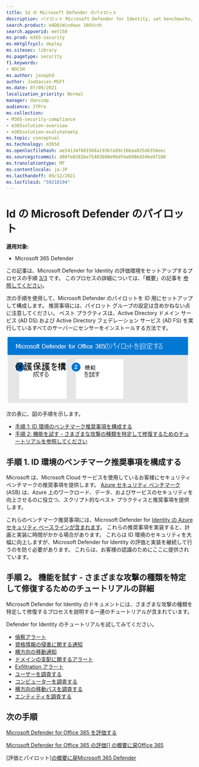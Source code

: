 ```yaml
---
title: Id の Microsoft Defender のパイロット
description: パイロット Microsoft Defender for Identity, set benchmarks, take tutorials on reconnaissance, 侵害された資格情報, 横方向の動き, ドメインの支配, および外用アラート, とりわけ.
search.product: eADQiWindows 10XVcnh
search.appverid: met150
ms.prod: m365-security
ms.mktglfcycl: deploy
ms.sitesec: library
ms.pagetype: security
f1.keywords:
- NOCSH
ms.author: josephd
author: JoeDavies-MSFT
ms.date: 07/09/2021
localization_priority: Normal
manager: dansimp
audience: ITPro
ms.collection:
- M365-security-compliance
- m365solution-overview
- m365solution-evalutatemtp
ms.topic: conceptual
ms.technology: m365d
ms.openlocfilehash: ae54134f681568a193b7a99c166aa025d6358eec
ms.sourcegitcommit: d08fe0282be75483608e96df4e6986d346e97180
ms.translationtype: MT
ms.contentlocale: ja-JP
ms.lasthandoff: 09/12/2021
ms.locfileid: "59218194"
---
```

# <a name="pilot-microsoft-defender-for-identity"></a>Id の Microsoft Defender のパイロット


**適用対象:**
- Microsoft 365 Defender

この記事は、Microsoft Defender for Identity の評価環境をセットアップするプロセスの手順 [3/3](eval-defender-identity-overview.md) です。 このプロセスの詳細については、「概要」の記事を [参照してください](eval-defender-identity-overview.md)。

次の手順を使用して、Microsoft Defender のパイロットを ID 用にセットアップして構成します。 推奨事項には、パイロット グループの設定は含めかねない点に注意してください。 ベスト プラクティスは、Active Directory ドメイン サービス (AD DS) および Active Directory フェデレーション サービス (AD FS) を実行しているすべてのサーバーにセンサーをインストールする方法です。

![Microsoft Defender for Identity を Defender 評価環境に追加する手順。](../../media/defender/m365-defender-identity-pilot-steps.png)

次の表に、図の手順を示します。

- [手順 1: ID 環境のベンチマーク推奨事項を構成する](#step-1-configure-benchmark-recommendations-for-your-identity-environment)
- [手順 2: 機能を試す - さまざまな攻撃の種類を特定して修復するためのチュートリアルを参照してください ](#step-2-try-out-capabilities--walk-through-tutorials-for-identifying-and-remediating-different-attack-types)

## <a name="step-1-configure-benchmark-recommendations-for-your-identity-environment"></a>手順 1. ID 環境のベンチマーク推奨事項を構成する

Microsoft は、Microsoft Cloud サービスを使用しているお客様にセキュリティ ベンチマークの推奨事項を提供します。 [Azure セキュリティ ベンチマーク](/security/benchmark/azure/overview)(ASB) は、Azure 上のワークロード、データ、およびサービスのセキュリティを向上させるのに役立つ、スクリプト的なベスト プラクティスと推奨事項を提供します。

これらのベンチマーク推奨事項には、Microsoft Defender for [Identity の Azure セキュリティ ベースラインが含まれます](/security/benchmark/azure/baselines/defender-for-identity-security-baseline)。 これらの推奨事項を実装すると、計画と実装に時間がかかる場合があります。 これらは ID 環境のセキュリティを大幅に向上しますが、Microsoft Defender for Identity の評価と実装を継続して行うのを防ぐ必要があります。 これらは、お客様の認識のためにここに提供されています。

## <a name="step-2-try-out-capabilities--walk-through-tutorials-for-identifying-and-remediating-different-attack-types"></a>手順 2。 機能を試す - さまざまな攻撃の種類を特定して修復するためのチュートリアルの詳細

Microsoft Defender for Identity のドキュメントには、さまざまな攻撃の種類を特定して修復するプロセスを説明する一連のチュートリアルが含まれています。

Defender for Identity のチュートリアルを試してみてください。
- [偵察アラート](/defender-for-identity/reconnaissance-alerts)
- [資格情報の侵害に関する通知](/defender-for-identity/compromised-credentials-alerts)
- [横方向の移動通知](/defender-for-identity/lateral-movement-alerts)
- [ドメインの支配に関するアラート](/defender-for-identity/domain-dominance-alerts)
- [Exfiltration アラート](/defender-for-identity/exfiltration-alerts)
- [ユーザーを調査する](/defender-for-identity/investigate-a-user)
- [コンピューターを調査する](/defender-for-identity/investigate-a-computer)
- [横方向の移動パスを調査する](/defender-for-identity/investigate-lateral-movement-path)
- [エンティティを調査する](/defender-for-identity/investigate-entity)

## <a name="next-steps"></a>次の手順

[Microsoft Defender for Office 365 を評価する](eval-defender-office-365-overview.md)

[Microsoft Defender for Office 365 の評価[] の概要に戻Office 365](eval-defender-office-365-overview.md)

[評価とパイロット][の概要に戻Microsoft 365 Defender](eval-overview.md)